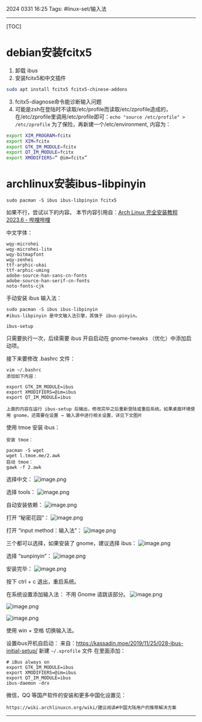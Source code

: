 2024 0331 16:25
Tags: #linux-set/输入法

---
[TOC]
# debian安装fcitx5
1. 卸载 ibus
2. 安装fcitx5和中文插件
```bash
sudo apt install fcitx5 fcitx5-chinese-addons
```
3. fcitx5-diagnose命令能诊断输入问题
4. 可能是zsh在登陆时不读取/etc/profile而读取/etc/zprofile造成的，在/etc/zprofile里调用/etc/profile即可：`echo "source /etc/profile" > /etc/zprofile`
	为了保险，再新建一个/etc/environment, 内容为：
```bash
export XIM_PROGRAM=fcitx                                          
export XIM=fcitx
export GTK_IM_MODULE=fcitx
export QT_IM_MODULE=fcitx
export XMODIFIERS=“ @im=fcitx” 
```

# archlinux安装ibus-libpinyin

```shell
sudo pacman -S ibus ibus-libpinyin fcitx5
```
如果不行，尝试以下的内容。
本节内容引用自：[Arch Linux 完全安装教程 2023.6 - 哔哩哔哩](https://www.bilibili.com/read/cv20753052?from=search&spm_id_from=333.337.0.0)

中文字体：
```shell
wqy-microhei
wqy-microhei-lite
wqy-bitmapfont
wqy-zenhei
ttf-arphic-ukai
ttf-arphic-uming
adobe-source-han-sans-cn-fonts
adobe-source-han-serif-cn-fonts
noto-fonts-cjk
```

手动安装 ibus 输入法：
```shell
sudo pacman -S ibus ibus-libpinyin
#ibus-libpinyin 是中文输入法引擎，其强于 ibus-pinyin。
```

```shell
ibus-setup
```
只需要执行一次，后续需要 ibus 开自启动在 gnome-tweaks （优化）中添加启动项。

接下来要修改 .bashrc 文件：
```shell
vim ~/.bashrc
添加如下内容：

export GTK_IM_MODULE=ibus
export XMODIFIERS=@im=ibus
export QT_IM_MODULE=ibus

上面的内容在运行 ibus-setup 后输出，修改完毕之后重新登陆或重启系统。如果桌面环境使用 gnome，还需要在设置 → 输入源中进行相关设置，详见下文图片
```

使用 tmoe 安装 ibus：
```shell
安装 tmoe：

pacman -S wget
wget l.tmoe.me/2.awk
启动 tmoe：
gawk -f 2.awk
```

选择中文：
![image.png](https://illyber-images.oss-cn-chengdu.aliyuncs.com/202306211422424.png)

选择 tools：
![image.png](https://illyber-images.oss-cn-chengdu.aliyuncs.com/202306211422739.png)

自动安装依赖：
![image.png](https://illyber-images.oss-cn-chengdu.aliyuncs.com/202306211422108.png)

打开 “秘密花园”：
![image.png](https://illyber-images.oss-cn-chengdu.aliyuncs.com/202306211423087.png)

打开 “input method：输入法”：
![image.png](https://illyber-images.oss-cn-chengdu.aliyuncs.com/202306211423261.png)

三个都可以选择，如果安装了 gnome，建议选择 ibus：
![image.png](https://illyber-images.oss-cn-chengdu.aliyuncs.com/202306211423897.png)

选择 “sunpinyin”：
![image.png](https://illyber-images.oss-cn-chengdu.aliyuncs.com/202306211424013.png)

安装完毕：
![image.png](https://illyber-images.oss-cn-chengdu.aliyuncs.com/202306211424047.png)

按下 ctrl + c 退出，重启系统。

在系统设置添加输入法：
不用 Gnome 请跳该部分。
![image.png](https://illyber-images.oss-cn-chengdu.aliyuncs.com/202306211425310.png)

![image.png](https://illyber-images.oss-cn-chengdu.aliyuncs.com/202306211425902.png)

![image.png](https://illyber-images.oss-cn-chengdu.aliyuncs.com/202306211425570.png)

使用 win + 空格 切换输入法。

设置ibus开机自启动：
来自：https://kassadin.moe/2019/11/25/028-ibus-initial-setup/
新建 `~/.xprofile` 文件
在里面添加：
```shell
# iBus always on 
export GTK_IM_MODULE=ibus
export XMODIFIERS=@im=ibus
export QT_IM_MODULE=ibus
ibus-daemon -drx
```

微信，QQ 等国产软件的安装和更多中国化设置见：
```shell
https://wiki.archlinuxcn.org/wiki/建议阅读#中国大陆用户的推荐解决方案
```





---
